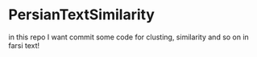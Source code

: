 # PersianTextSimilarity
in this repo I want commit some code for clusting, similarity and so on in farsi text!
